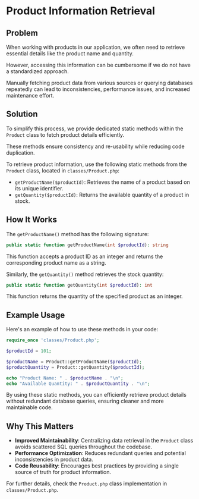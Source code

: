 # Product Information Retrieval

## Problem
When working with products in our application, 
we often need to retrieve essential details like the product name and quantity. 

However, accessing this information can be cumbersome if we do not have a standardized approach. 

Manually fetching product data from various sources or querying databases repeatedly can lead to inconsistencies, 
performance issues, and increased maintenance effort.

## Solution
To simplify this process, 
we provide dedicated static methods within the `Product` class to fetch product details efficiently. 

These methods ensure consistency and re-usability while reducing code duplication.

To retrieve product information, 
use the following static methods from the `Product` class, 
located in `classes/Product.php`:

- `getProductName($productId)`: Retrieves the name of a product based on its unique identifier.
- `getQuantity($productId)`: Returns the available quantity of a product in stock.

## How It Works
The `getProductName()` method has the following signature:

```php
public static function getProductName(int $productId): string
```

This function accepts a product ID as an integer and returns the corresponding product name as a string.

Similarly, the `getQuantity()` method retrieves the stock quantity:

```php
public static function getQuantity(int $productId): int
```

This function returns the quantity of the specified product as an integer.

## Example Usage
Here's an example of how to use these methods in your code:

```php
require_once 'classes/Product.php';

$productId = 101;

$productName = Product::getProductName($productId);
$productQuantity = Product::getQuantity($productId);

echo "Product Name: " . $productName . "\n";
echo "Available Quantity: " . $productQuantity . "\n";
```

By using these static methods, 
you can efficiently retrieve product details without redundant database queries, 
ensuring cleaner and more maintainable code.

## Why This Matters
- **Improved Maintainability**: Centralizing data retrieval in the `Product` class avoids scattered SQL queries throughout the codebase.
- **Performance Optimization**: Reduces redundant queries and potential inconsistencies in product data.
- **Code Reusability**: Encourages best practices by providing a single source of truth for product information.

For further details, check the `Product.php` class implementation in `classes/Product.php`.
